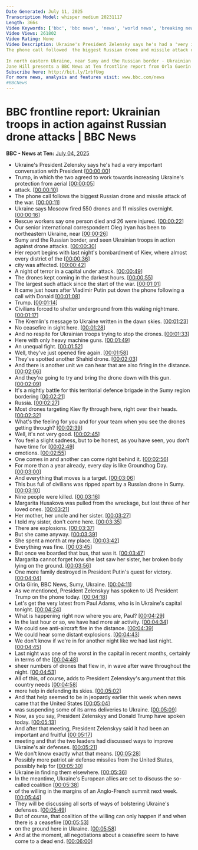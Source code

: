 ```yaml
---
Date Generated: July 11, 2025
Transcription Model: whisper medium 20231117
Length: 366s
Video Keywords: ['bbc', 'bbc news', 'news', 'world news', 'breaking news', 'us news', 'world', 'america', 'usa', 'usa news', 'Ukraine', 'drones', 'attack', 'Russia', 'Putin', 'planes', 'bases', 'military', 'air', 'force', 'Zelensky', 'jets', 'destroyed', 'dead', 'killed', 'injured', 'propaganda', 'coup', 'Kyiv', 'Spider', 'Spider’s', 'SBU', 'smuggled', 'remote', 'control', 'months', 'plan', 'terrorist', 'act', 'war', 'fighting', 'risk', 'threat', 'danger', 'peace', 'talks', 'Turkey', 'Istanbul', 'Trump', 'avenge', 'vengeance', 'strike', 'kill', 'nuke', 'nuclear', 'frontline', 'death', 'target', 'hunt', 'assassinate', 'laser', 'Moscow', 'soldiers', 'troops', 'trenches', 'hide', 'seek', 'India']
Video Views: 261802
Video Rating: None
Video Description: Ukraine's President Zelensky says he's had a 'very important' conversation with President Trump, in which the two agreed to work towards increasing Ukraine's protection from aerial attack.  
The phone call followed  the biggest Russian drone and missile attack of the war.  Ukraine says Moscow fired 550 drones and 11 missiles last night - rescue workers say one person died and 26 were injured.  
 
In north eastern Ukraine, near Sumy and the Russian border - Ukrainian troops are in action against Russian drone attacks. 
Jane Hill presents a BBC News at Ten frontline report from Orla Guerin and the latest on diplomacy with Paul Adams in Kyiv. 
Subscribe here: http://bit.ly/1rbfUog
For more news, analysis and features visit: www.bbc.com/news 
#BBCNews
---
```


# BBC frontline report:   Ukrainian troops in action against Russian drone attacks | BBC News
**BBC - News at Ten:** [July 04, 2025](https://www.youtube.com/watch?v=PnRqrepglmk)
*  Ukraine's President Zelensky says he's had a very important conversation with President [[00:00:00](https://www.youtube.com/watch?v=PnRqrepglmk&t=0.0s)]
*  Trump, in which the two agreed to work towards increasing Ukraine's protection from aerial [[00:00:05](https://www.youtube.com/watch?v=PnRqrepglmk&t=5.72s)]
*  attack. [[00:00:10](https://www.youtube.com/watch?v=PnRqrepglmk&t=10.6s)]
*  The phone call follows the biggest Russian drone and missile attack of the war. [[00:00:11](https://www.youtube.com/watch?v=PnRqrepglmk&t=11.72s)]
*  Ukraine says Moscow fired 550 drones and 11 missiles overnight. [[00:00:16](https://www.youtube.com/watch?v=PnRqrepglmk&t=16.68s)]
*  Rescue workers say one person died and 26 were injured. [[00:00:22](https://www.youtube.com/watch?v=PnRqrepglmk&t=22.56s)]
*  Our senior international correspondent Oleg Iryan has been to northeastern Ukraine, near [[00:00:26](https://www.youtube.com/watch?v=PnRqrepglmk&t=26.4s)]
*  Sumy and the Russian border, and seen Ukrainian troops in action against drone attacks. [[00:00:30](https://www.youtube.com/watch?v=PnRqrepglmk&t=30.56s)]
*  Her report begins with last night's bombardment of Kiev, where almost every district of the [[00:00:36](https://www.youtube.com/watch?v=PnRqrepglmk&t=36.54s)]
*  city was affected. [[00:00:42](https://www.youtube.com/watch?v=PnRqrepglmk&t=42.480000000000004s)]
*  A night of terror in a capital under attack. [[00:00:49](https://www.youtube.com/watch?v=PnRqrepglmk&t=49.56s)]
*  The drones kept coming in the darkest hours. [[00:00:55](https://www.youtube.com/watch?v=PnRqrepglmk&t=55.14s)]
*  The largest such attack since the start of the war. [[00:01:01](https://www.youtube.com/watch?v=PnRqrepglmk&t=61.14s)]
*  It came just hours after Vladimir Putin put down the phone following a call with Donald [[00:01:08](https://www.youtube.com/watch?v=PnRqrepglmk&t=68.26s)]
*  Trump. [[00:01:14](https://www.youtube.com/watch?v=PnRqrepglmk&t=74.74000000000001s)]
*  Civilians forced to shelter underground from this waking nightmare. [[00:01:17](https://www.youtube.com/watch?v=PnRqrepglmk&t=77.06s)]
*  The Kremlin's message to Ukraine written in the dawn skies. [[00:01:23](https://www.youtube.com/watch?v=PnRqrepglmk&t=83.58s)]
*  No ceasefire in sight here. [[00:01:28](https://www.youtube.com/watch?v=PnRqrepglmk&t=88.64s)]
*  And no respite for Ukrainian troops trying to stop the drones. [[00:01:33](https://www.youtube.com/watch?v=PnRqrepglmk&t=93.58s)]
*  Here with only heavy machine guns. [[00:01:49](https://www.youtube.com/watch?v=PnRqrepglmk&t=109.0s)]
*  An unequal fight. [[00:01:52](https://www.youtube.com/watch?v=PnRqrepglmk&t=112.28s)]
*  Well, they've just opened fire again. [[00:01:58](https://www.youtube.com/watch?v=PnRqrepglmk&t=118.96000000000001s)]
*  They've spotted another Shahid drone. [[00:02:03](https://www.youtube.com/watch?v=PnRqrepglmk&t=123.2s)]
*  And there is another unit we can hear that are also firing in the distance. [[00:02:06](https://www.youtube.com/watch?v=PnRqrepglmk&t=126.56s)]
*  And they're going to try and bring the drone down with this gun. [[00:02:09](https://www.youtube.com/watch?v=PnRqrepglmk&t=129.88s)]
*  It's a nightly battle for this territorial defence brigade in the Sumy region bordering [[00:02:21](https://www.youtube.com/watch?v=PnRqrepglmk&t=141.56s)]
*  Russia. [[00:02:27](https://www.youtube.com/watch?v=PnRqrepglmk&t=147.92s)]
*  Most drones targeting Kiev fly through here, right over their heads. [[00:02:32](https://www.youtube.com/watch?v=PnRqrepglmk&t=152.48s)]
*  What's the feeling for you and for your team when you see the drones getting through? [[00:02:39](https://www.youtube.com/watch?v=PnRqrepglmk&t=159.56s)]
*  Well, it's not very good. [[00:02:45](https://www.youtube.com/watch?v=PnRqrepglmk&t=165.76s)]
*  You feel a slight sadness, but to be honest, as you have seen, you don't have time for [[00:02:49](https://www.youtube.com/watch?v=PnRqrepglmk&t=169.92000000000002s)]
*  emotions. [[00:02:55](https://www.youtube.com/watch?v=PnRqrepglmk&t=175.16s)]
*  One comes in and another can come right behind it. [[00:02:56](https://www.youtube.com/watch?v=PnRqrepglmk&t=176.72s)]
*  For more than a year already, every day is like Groundhog Day. [[00:03:00](https://www.youtube.com/watch?v=PnRqrepglmk&t=180.28s)]
*  And everything that moves is a target. [[00:03:06](https://www.youtube.com/watch?v=PnRqrepglmk&t=186.8s)]
*  This bus full of civilians was ripped apart by a Russian drone in Sumy. [[00:03:10](https://www.youtube.com/watch?v=PnRqrepglmk&t=190.12s)]
*  Nine people were killed. [[00:03:16](https://www.youtube.com/watch?v=PnRqrepglmk&t=196.08s)]
*  Margarita Husakova was pulled from the wreckage, but lost three of her loved ones. [[00:03:21](https://www.youtube.com/watch?v=PnRqrepglmk&t=201.08s)]
*  Her mother, her uncle and her sister. [[00:03:27](https://www.youtube.com/watch?v=PnRqrepglmk&t=207.92000000000002s)]
*  I told my sister, don't come here. [[00:03:35](https://www.youtube.com/watch?v=PnRqrepglmk&t=215.67999999999998s)]
*  There are explosions. [[00:03:37](https://www.youtube.com/watch?v=PnRqrepglmk&t=217.95999999999998s)]
*  But she came anyway. [[00:03:39](https://www.youtube.com/watch?v=PnRqrepglmk&t=219.51999999999998s)]
*  She spent a month at my place. [[00:03:42](https://www.youtube.com/watch?v=PnRqrepglmk&t=222.2s)]
*  Everything was fine. [[00:03:45](https://www.youtube.com/watch?v=PnRqrepglmk&t=225.51999999999998s)]
*  But once we boarded that bus, that was it. [[00:03:47](https://www.youtube.com/watch?v=PnRqrepglmk&t=227.2s)]
*  Margarita cannot forget how she last saw her sister, her broken body lying on the ground. [[00:03:56](https://www.youtube.com/watch?v=PnRqrepglmk&t=236.39999999999998s)]
*  One more family destroyed in President Putin's quest for victory. [[00:04:04](https://www.youtube.com/watch?v=PnRqrepglmk&t=244.96s)]
*  Orla Girin, BBC News, Sumy, Ukraine. [[00:04:11](https://www.youtube.com/watch?v=PnRqrepglmk&t=251.32000000000002s)]
*  As we mentioned, President Zelenskyy has spoken to US President Trump on the phone today. [[00:04:18](https://www.youtube.com/watch?v=PnRqrepglmk&t=258.40000000000003s)]
*  Let's get the very latest from Paul Adams, who is in Ukraine's capital tonight. [[00:04:24](https://www.youtube.com/watch?v=PnRqrepglmk&t=264.40000000000003s)]
*  What is happening right now where you are, Paul? [[00:04:29](https://www.youtube.com/watch?v=PnRqrepglmk&t=269.84000000000003s)]
*  In the last hour or so, we have had more air activity. [[00:04:34](https://www.youtube.com/watch?v=PnRqrepglmk&t=274.96000000000004s)]
*  We could see anti-aircraft fire in the distance. [[00:04:39](https://www.youtube.com/watch?v=PnRqrepglmk&t=279.96000000000004s)]
*  We could hear some distant explosions. [[00:04:43](https://www.youtube.com/watch?v=PnRqrepglmk&t=283.0s)]
*  We don't know if we're in for another night like we had last night. [[00:04:45](https://www.youtube.com/watch?v=PnRqrepglmk&t=285.04s)]
*  Last night was one of the worst in the capital in recent months, certainly in terms of the [[00:04:48](https://www.youtube.com/watch?v=PnRqrepglmk&t=288.40000000000003s)]
*  sheer numbers of drones that flew in, in wave after wave throughout the night. [[00:04:53](https://www.youtube.com/watch?v=PnRqrepglmk&t=293.04s)]
*  All of this, of course, adds to President Zelenskyy's argument that this country needs [[00:04:58](https://www.youtube.com/watch?v=PnRqrepglmk&t=298.96000000000004s)]
*  more help in defending its skies. [[00:05:02](https://www.youtube.com/watch?v=PnRqrepglmk&t=302.68s)]
*  And that help seemed to be in jeopardy earlier this week when news came that the United States [[00:05:04](https://www.youtube.com/watch?v=PnRqrepglmk&t=304.96s)]
*  was suspending some of its arms deliveries to Ukraine. [[00:05:09](https://www.youtube.com/watch?v=PnRqrepglmk&t=309.84s)]
*  Now, as you say, President Zelenskyy and Donald Trump have spoken today. [[00:05:13](https://www.youtube.com/watch?v=PnRqrepglmk&t=313.2s)]
*  And after that meeting, President Zelenskyy said it had been an important and fruitful [[00:05:17](https://www.youtube.com/watch?v=PnRqrepglmk&t=317.12s)]
*  meeting and that the two leaders had discussed ways to improve Ukraine's air defenses. [[00:05:21](https://www.youtube.com/watch?v=PnRqrepglmk&t=321.84s)]
*  We don't know exactly what that means. [[00:05:28](https://www.youtube.com/watch?v=PnRqrepglmk&t=328.2s)]
*  Possibly more patriot air defense missiles from the United States, possibly help for [[00:05:30](https://www.youtube.com/watch?v=PnRqrepglmk&t=330.64s)]
*  Ukraine in finding them elsewhere. [[00:05:36](https://www.youtube.com/watch?v=PnRqrepglmk&t=336.0s)]
*  In the meantime, Ukraine's European allies are set to discuss the so-called coalition [[00:05:38](https://www.youtube.com/watch?v=PnRqrepglmk&t=338.59999999999997s)]
*  of the willing in the margins of an Anglo-French summit next week. [[00:05:44](https://www.youtube.com/watch?v=PnRqrepglmk&t=344.0s)]
*  They will be discussing all sorts of ways of bolstering Ukraine's defenses. [[00:05:49](https://www.youtube.com/watch?v=PnRqrepglmk&t=349.15999999999997s)]
*  But of course, that coalition of the willing can only happen if and when there is a ceasefire [[00:05:53](https://www.youtube.com/watch?v=PnRqrepglmk&t=353.28s)]
*  on the ground here in Ukraine. [[00:05:58](https://www.youtube.com/watch?v=PnRqrepglmk&t=358.4s)]
*  And at the moment, all negotiations about a ceasefire seem to have come to a dead end. [[00:06:00](https://www.youtube.com/watch?v=PnRqrepglmk&t=360.84s)]
